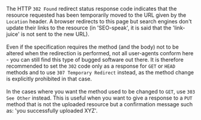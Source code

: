 The HTTP `302 Found` redirect status response code indicates that the resource requested has been
temporarily moved to the URL given by the `Location` header. A browser redirects to this page but
search engines don't update their links to the resource (in 'SEO-speak', it is said that the 'link-juice' is not sent to
the new URL).
<br /><br />
Even if the specification requires the method (and the body) not to be altered when the redirection is performed, not
all user-agents conform here - you can still find this type of bugged software out there. It is therefore recommended to
set the `302` code only as a response for `GET` or `HEAD` methods and to use `307 Temporary Redirect` instead, as the method
change is explicitly prohibited in that case.
<br /><br />
In the cases where you want the method used to be changed to `GET`, use `303
See Other` instead. This is useful when you
want to give a response to a `PUT` method that is not the uploaded resource but a confirmation
message such as: 'you
successfully uploaded XYZ'.